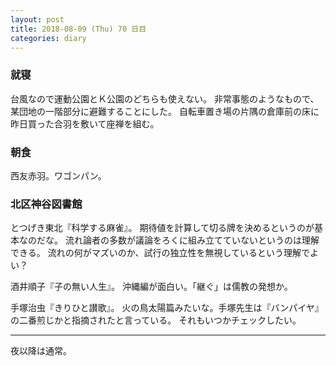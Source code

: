 ```yaml
---
layout: post
title: 2018-08-09 (Thu) 70 日目
categories: diary
---
```


### 就寝

台風なので運動公園とＫ公園のどちらも使えない。
非常事態のようなもので、某団地の一階部分に避難することにした。
自転車置き場の片隅の倉庫前の床に昨日買った合羽を敷いて座禅を組む。

### 朝食

西友赤羽。ワゴンパン。

### 北区神谷図書館

とつげき東北『科学する麻雀』。
期待値を計算して切る牌を決めるというのが基本なのだな。
流れ論者の多数が議論をろくに組み立てていないというのは理解できる。
流れの何がマズいのか、試行の独立性を無視しているという理解でよい？

酒井順子『子の無い人生』。
沖縄編が面白い。「継ぐ」は儒教の発想か。

手塚治虫『きりひと讃歌』。
火の鳥太陽篇みたいな。手塚先生は『バンパイヤ』の二番煎じかと指摘されたと言っている。
それもいつかチェックしたい。

---

夜以降は通常。
